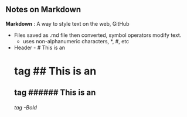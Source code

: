 ## Notes on Markdown ##

**Markdown** : A way to style text on the web, GitHub

- Files saved as .md file then converted, symbol operators modify text.
  - uses non-alphanumeric characters, *, #, etc
- Header
        - # This is an <h1> tag
          ## This is an <h2> tag
          ###### This is an <h6> tag
-Bold
   
